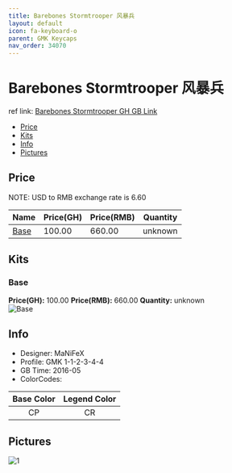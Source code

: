 ```yaml
---
title: Barebones Stormtrooper 风暴兵
layout: default
icon: fa-keyboard-o
parent: GMK Keycaps
nav_order: 34070
---
```


# Barebones Stormtrooper 风暴兵

ref link: [Barebones Stormtrooper GH GB Link](https://geekhack.org/index.php?topic=82240.0)

* [Price](#price)
* [Kits](#kits)
* [Info](#info)
* [Pictures](#pictures)


## Price  
NOTE: USD to RMB exchange rate is 6.60

| Name          | Price(GH)    |  Price(RMB) | Quantity |
| ------------- | ------------ |  ---------- | -------- |
|[Base](#base)|100.00|660.00|unknown|


## Kits
### Base
**Price(GH):** 100.00    **Price(RMB):** 660.00    **Quantity:** unknown  
<img src="{{ 'assets/images/gmk-keycaps/barebonesstormtrooper/kits_pics/base.jpg' | relative_url }}" alt="Base" class="image featured">


## Info
* Designer: MaNiFeX
* Profile: GMK 1-1-2-3-4-4
* GB Time: 2016-05
* ColorCodes: 

|Base Color     | Legend Color
| :-------------: | :------------:
|CP|CR


## Pictures
<img src="{{ 'assets/images/gmk-keycaps/barebonesstormtrooper/rendering_pics/1.jpg' | relative_url }}" alt="1" class="image featured">

